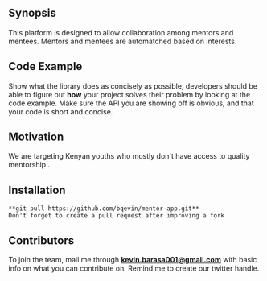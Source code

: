 ## Synopsis

This platform is designed to allow collaboration among mentors and mentees. Mentors and mentees are automatched based on interests.

## Code Example

Show what the library does as concisely as possible, developers should be able to figure out **how** your project solves their problem by looking at the code example. Make sure the API you are showing off is obvious, and that your code is short and concise.

## Motivation

We are targeting Kenyan youths who mostly don't have access to quality mentorship .

## Installation


	**git pull https://github.com/bqevin/mentor-app.git**
	Don't forget to create a pull request after improving a fork



## Contributors

To join the team, mail me through **kevin.barasa001@gmail.com** with basic info on what you can contribute on. Remind me to create our twitter handle.
